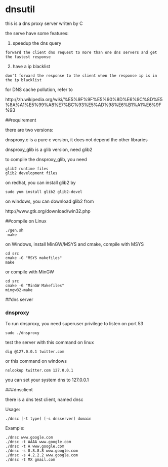 dnsutil
=======

this is a dns proxy server writen by C

the serve have some features:
  1. speedup the dns query

    forward the client dns request to more than one dns servers and get the fastest response
  2. have a ip blacklist
  
    don't forward the response to the client when the response ip is in the ip blacklist
  
for DNS cache pollution, refer to
<link>http://zh.wikipedia.org/wiki/%E5%9F%9F%E5%90%8D%E6%9C%8D%E5%8A%A1%E5%99%A8%E7%BC%93%E5%AD%98%E6%B1%A1%E6%9F%93</link>

##requirement

there are two versions:

 dnsproxy.c is a pure c version, it does not depend the other libraries
 
 dnsproxy_glib is a glib version, need glib2


to compile the dnsproxy_glib, you need

    glib2 runtime files
    glib2 development files
    

on redhat, you can install glib2 by

    sudo yum install glib2 glib2-devel

on windows, you can download glib2 from
  <link>http://www.gtk.org/download/win32.php</link>

 

##compile
on Linux

    ./gen.sh
     make

on Windows, install MinGW/MSYS and cmake, compile with MSYS

    cd src
    cmake -G "MSYS makefiles"
    make
    
or compile with MinGW

    cd src
    cmake -G "MinGW Makefiles"
    mingw32-make
    
##dns server

### dnsproxy

To run dnsproxy, you need superuser privilege to listen on port 53

    sudo ./dnsproxy 

test the server with this command on linux

    dig @127.0.0.1 twitter.com
or this command on windows

    nslookup twitter.com 127.0.0.1
            
you can set your system dns to 127.0.0.1

###dnsclient

there is a dns test client, named dnsc

Usage:

    ./dnsc [-t type] [-s dnsserver] domain

Example:

    ./dnsc www.google.com
    ./dnsc -t AAAA www.google.com
    ./dnsc -t A www.google.com
    ./dnsc -s 8.8.8.8 www.google.com
    ./dnsc -s 4.2.2.2 www.google.com
    ./dnsc -t MX gmail.com
